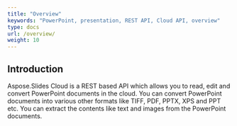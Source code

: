 ```yaml
---
title: "Overview"
keywords: "PowerPoint, presentation, REST API, Cloud API, overview"
type: docs
url: /overview/
weight: 10
---
```


## **Introduction**
Aspose.Slides Cloud is a REST based API which allows you to read, edit and convert PowerPoint documents in the cloud. You can convert PowerPoint documents into various other formats like TIFF, PDF, PPTX, XPS and PPT etc. You can extract the contents like text and images from the PowerPoint documents.
